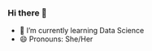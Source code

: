 ### Hi there 👋

- 🌱 I’m currently learning Data Science
- 😄 Pronouns: She/Her



<!--
**npalivanas/npalivanas** is a ✨ _special_ ✨ repository because its `README.md` (this file) appears on your GitHub profile.
- 🔭 I’m currently working on ...
- 👯 I’m looking to collaborate on ...
- 🤔 I’m looking for help with ...
- 💬 Ask me about ...
- 📫 How to reach me: ...
- ⚡ Fun fact: 
Here are some ideas to get you started:
-->

